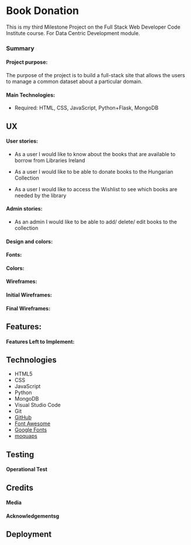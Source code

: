 # Book Donation

This is my third Milestone Project on the Full Stack Web Developer Code Institute course. For Data Centric Development module.

### Summary

#### Project purpose: 

The purpose of the project is to build a full-stack site that allows the users to manage a common dataset about a particular domain.

#### Main Technologies:

* Required: HTML, CSS, JavaScript, Python+Flask, MongoDB


## UX

#### User stories:

* As a user I would like to know about the books that are available to borrow from Libraries Ireland 

* As a user I would like to be able to donate books to the Hungarian Collection

* As a user I would like to access the Wishlist to see which books are needed by the library

#### Admin stories:

* As an admin I would like to be able to add/ delete/ edit books to the collection

#### Design and colors:

#### Fonts:

#### Colors:


#### Wireframes:

#### Initial Wireframes:

#### Final Wireframes:

## Features:

#### Features Left to Implement:

## Technologies

* HTML5 
* CSS
* JavaScript
* Python
* MongoDB
* Visual Studio Code
* Git
* [GitHub](https://github.com/) 
* [Font Awesome](https://fontawesome.com/) 
* [Google Fonts](https://fonts.google.com/) 
* [moquaps](https://moqups.com)

## Testing

#### Operational Test

## Credits

#### Media

#### Acknowledgementsg

## Deployment


